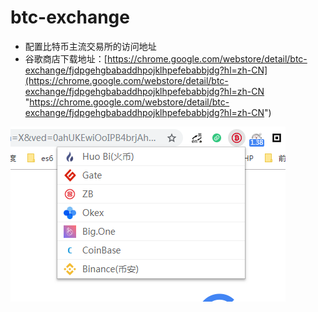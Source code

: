 # btc-exchange
- 配置比特币主流交易所的访问地址
- 谷歌商店下载地址：[https://chrome.google.com/webstore/detail/btc-exchange/fjdpgehgbabaddhpojklhpefebabbjdg?hl=zh-CN](https://chrome.google.com/webstore/detail/btc-exchange/fjdpgehgbabaddhpojklhpefebabbjdg?hl=zh-CN "https://chrome.google.com/webstore/detail/btc-exchange/fjdpgehgbabaddhpojklhpefebabbjdg?hl=zh-CN")

![](https://github.com/chenzejiang/chrome-plugin/raw/master/store-img/btc-exchange/440-280.png)